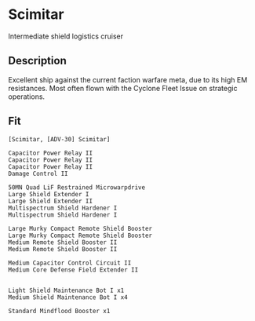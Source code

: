 # Scimitar
Intermediate shield logistics cruiser

## Description
Excellent ship against the current faction warfare meta, due to its high EM resistances. Most often flown with the Cyclone Fleet Issue on strategic operations.

## Fit
```
[Scimitar, [ADV-30] Scimitar]

Capacitor Power Relay II
Capacitor Power Relay II
Capacitor Power Relay II
Damage Control II

50MN Quad LiF Restrained Microwarpdrive
Large Shield Extender I
Large Shield Extender II
Multispectrum Shield Hardener I
Multispectrum Shield Hardener I

Large Murky Compact Remote Shield Booster
Large Murky Compact Remote Shield Booster
Medium Remote Shield Booster II
Medium Remote Shield Booster II

Medium Capacitor Control Circuit II
Medium Core Defense Field Extender II


Light Shield Maintenance Bot I x1
Medium Shield Maintenance Bot I x4

Standard Mindflood Booster x1
```